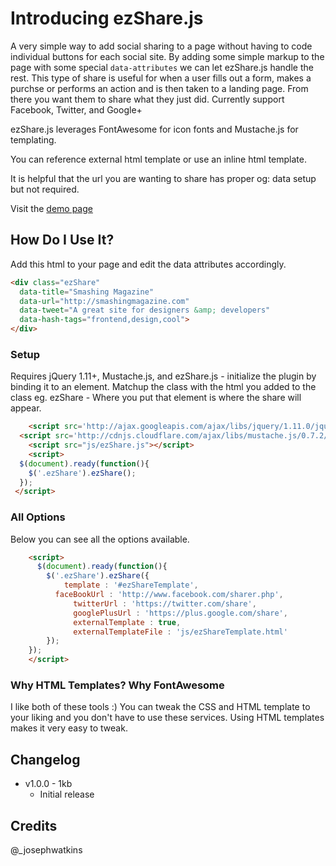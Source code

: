 # Introducing ezShare.js
A very simple way to add social sharing to a page without having to code individual buttons for each social site. By adding some simple markup to the page with some special `data-attributes` we can let ezShare.js handle the rest. This type of share is useful for when a user fills out a form, makes a purchse or performs an action and is then taken to a landing page. From there you want them to share what they just did. Currently support Facebook, Twitter, and Google+

ezShare.js leverages FontAwesome for icon fonts and Mustache.js for templating.

You can reference external html template or use an inline html template.

It is helpful that the url you are wanting to share has proper og: data setup but not required.

Visit the [demo page](http://codepen.io/joe-watkins/full/sKmEb)

## How Do I Use It?
Add this html to your page and edit the data attributes accordingly. 

```html
<div class="ezShare"
  data-title="Smashing Magazine"
  data-url="http://smashingmagazine.com"
  data-tweet="A great site for designers &amp; developers"
  data-hash-tags="frontend,design,cool">
</div>
```

### Setup
Requires jQuery 1.11+, Mustache.js, and ezShare.js - initialize the plugin by binding it to an element. Matchup the class with the html you added to the class eg. ezShare - Where you put that element is where the share will appear.

```html
 	<script src='http://ajax.googleapis.com/ajax/libs/jquery/1.11.0/jquery.min.js'></script>
  <script src='http://cdnjs.cloudflare.com/ajax/libs/mustache.js/0.7.2/mustache.min.js'></script>
	<script src="js/ezShare.js"></script>
 	<script>
  $(document).ready(function(){
    $('.ezShare').ezShare();
  });
 </script>
```

### All Options
Below you can see all the options available. 

```html
	<script>
	  $(document).ready(function(){
    	$('.ezShare').ezShare({
    		template : '#ezShareTemplate',
	      faceBookUrl : 'http://www.facebook.com/sharer.php',
			  twitterUrl : 'https://twitter.com/share',
			  googlePlusUrl : 'https://plus.google.com/share',
			  externalTemplate : true,
			  externalTemplateFile : 'js/ezShareTemplate.html'
    	});
  	});
	</script>
```


### Why HTML Templates? Why FontAwesome
I like both of these tools :) You can tweak the CSS and HTML template to your liking and you don't have to use these services. Using HTML templates makes it very easy to tweak.


## Changelog
* v1.0.0 - 1kb
	* Initial release

## Credits
@_josephwatkins